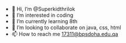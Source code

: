 - 👋 Hi, I’m @Superkidthrilok
- 👀 I’m interested in coding
- 🌱 I’m currently learning 8th
- 💞️ I’m looking to collaborate on java, css, html
- 📫 How to reach me 17311@bpsdoha.edu.qa

<!---
Superkidthrilok/Superkidthrilok is a ✨ special ✨ repository because its `README.md` (this file) appears on your GitHub profile.
You can click the Preview link to take a look at your changes.
--->
